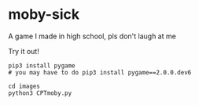 # moby-sick

A game I made in high school, pls don't laugh at me 

Try it out!

```
pip3 install pygame 
# you may have to do pip3 install pygame==2.0.0.dev6

cd images
python3 CPTmoby.py
```
